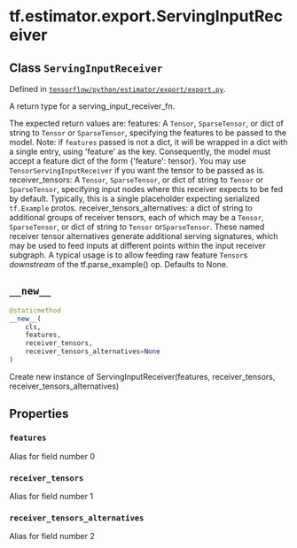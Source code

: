 <div itemscope itemtype="http://developers.google.com/ReferenceObject">
<meta itemprop="name" content="tf.estimator.export.ServingInputReceiver" />
<meta itemprop="path" content="Stable" />
<meta itemprop="property" content="features"/>
<meta itemprop="property" content="receiver_tensors"/>
<meta itemprop="property" content="receiver_tensors_alternatives"/>
<meta itemprop="property" content="__new__"/>
</div>

# tf.estimator.export.ServingInputReceiver

## Class `ServingInputReceiver`





Defined in [`tensorflow/python/estimator/export/export.py`](https://www.tensorflow.org/code/tensorflow/python/estimator/export/export.py).

A return type for a serving_input_receiver_fn.

The expected return values are:
  features: A `Tensor`, `SparseTensor`, or dict of string to `Tensor` or
    `SparseTensor`, specifying the features to be passed to the model. Note:
    if `features` passed is not a dict, it will be wrapped in a dict with a
    single entry, using 'feature' as the key.  Consequently, the model must
    accept a feature dict of the form {'feature': tensor}.  You may use
    `TensorServingInputReceiver` if you want the tensor to be passed as is.
  receiver_tensors: A `Tensor`, `SparseTensor`, or dict of string to `Tensor`
    or `SparseTensor`, specifying input nodes where this receiver expects to
    be fed by default.  Typically, this is a single placeholder expecting
    serialized `tf.Example` protos.
  receiver_tensors_alternatives: a dict of string to additional
    groups of receiver tensors, each of which may be a `Tensor`,
    `SparseTensor`, or dict of string to `Tensor` or`SparseTensor`.
    These named receiver tensor alternatives generate additional serving
    signatures, which may be used to feed inputs at different points within
    the input receiver subgraph.  A typical usage is to allow feeding raw
    feature `Tensor`s *downstream* of the tf.parse_example() op.
    Defaults to None.

<h2 id="__new__"><code>__new__</code></h2>

``` python
@staticmethod
__new__(
    cls,
    features,
    receiver_tensors,
    receiver_tensors_alternatives=None
)
```

Create new instance of ServingInputReceiver(features, receiver_tensors, receiver_tensors_alternatives)



## Properties

<h3 id="features"><code>features</code></h3>

Alias for field number 0

<h3 id="receiver_tensors"><code>receiver_tensors</code></h3>

Alias for field number 1

<h3 id="receiver_tensors_alternatives"><code>receiver_tensors_alternatives</code></h3>

Alias for field number 2



